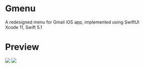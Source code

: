 # Gmenu
A redesigned menu for Gmail iOS app, implemented using SwiftUI   
Xcode 11, Swift 5.1

# Preview 

<img src="https://amir.app/gmenu/preview-dark.gif" style="display: inline-block;">
<img src="https://amir.app/gmenu/preview-light.gif" style="display: inline-block;">
